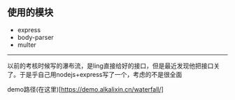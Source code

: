 ## 使用的模块

* express
* body-parser
* multer

---
以前的考核时候写的瀑布流，是ling直接给好的接口，但是最近发现他把接口关了。于是乎自己用nodejs+express写了一个，考虑的不是很全面

demo路径(在这里)[https://demo.alkalixin.cn/waterfall/]
